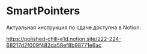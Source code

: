 # SmartPointers

Актуальная инструкция по сдаче доступна в Notion:

https://polished-chill-e1d.notion.site/222-224-68217d2f009f482da58ef8b98771e6ac
